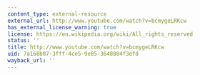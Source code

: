 ```yaml
---
content_type: external-resource
external_url: http://www.youtube.com/watch?v=bcmygeLRKcw
has_external_license_warning: true
license: https://en.wikipedia.org/wiki/All_rights_reserved
status: ''
title: http://www.youtube.com/watch?v=bcmygeLRKcw
uid: 7a168b87-3fff-4ce5-9e85-3648804f3efd
wayback_url: ''
---
```

